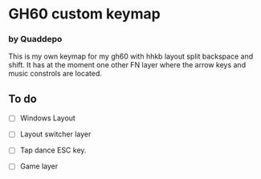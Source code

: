 # GH60 custom keymap
### by Quaddepo

This is my own keymap for my gh60 with hhkb layout split backspace and shift.
It has at the moment one other FN layer where the arrow keys and music constrols are located.

## To do

- [ ] Windows Layout
- [ ] Layout switcher layer
- [ ] Tap dance ESC key.
- [ ] Game layer 



